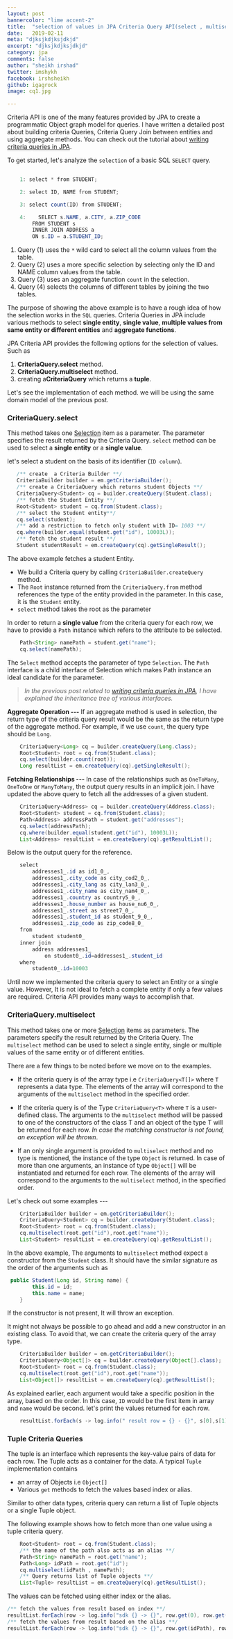 ```yaml
---
layout: post
bannercolor: "lime accent-2"
title:  "selection of values in JPA Criteria Query API(select , multiselect)"
date:   2019-02-11
meta: "djksjkdjksjdkjd"
excerpt: "djksjkdjksjdkjd"
category: jpa
comments: false
author: "sheikh irshad"
twitter: imshykh
facebook: irshsheikh
github: igagrock
image: cq1.jpg

---
```


Criteria API is one of the many features provided by JPA to create a programmatic Object graph model for queries. I have written a detailed post about building criteria Queries, Criteria Query Join between entities and using aggregate methods. You can check out the tutorial about [writing criteria queries in JPA](/posts/java/jpa/create-programmatic-queries-using-criteria-api).

To get started, let's analyze the `selection` of a basic  SQL `SELECT` query.

```java
    
    1: select * from STUDENT;

    2: select ID, NAME from STUDENT;

    3: select count(ID) from STUDENT;

    4:    SELECT s.NAME, a.CITY, a.ZIP_CODE
        FROM STUDENT s
        INNER JOIN ADDRESS a
        ON s.ID = a.STUDENT_ID;
```

1. Query (1) uses the `*` wild card to select all the column values from the table. 
2. Query (2) uses a more specific selection by selecting only the ID and NAME column values from the table. 
3. Query (3) uses an aggregate function `count` in the selection.
4. Query (4) selects the columns of different tables by joining the two tables.

The purpose of showing the above example is to have a rough idea of how the selection works in the `SQL` queries. Criteria Queries in JPA include various methods to select **single entity**, **single value**, **multiple values from same entity or different entities** and **aggregate functions**.

JPA Criteria API provides the following options for the selection of values.
Such as 
1. **CriteriaQuery.select** method.
2. **CriteriaQuery.multiselect** method.
3. creating a**CriteriaQuery** which returns a **tuple**.



Let's see the implementation of each method. we will be using the same domain model of the previous post. 


### CriteriaQuery.select
 This method takes one [Selection](https://docs.oracle.com/javaee/6/api/javax/persistence/criteria/Selection.html) item as a parameter. The parameter specifies the result returned by the Criteria Query. `select` method can be used to select a **single entity** or a **single value**.
 
 let's select a student on the basis of its identifier (`ID column`). 
 
 ```java
    /** create  a Criteria Builder **/
    CriteriaBuilder builder = em.getCriteriaBuilder();
    /** create a CriteriaQuery which returns student Objects **/
    CriteriaQuery<Student> cq = builder.createQuery(Student.class);
    /** fetch the Student Entity **/
    Root<Student> student = cq.from(Student.class);
    /** select the Student entity**/
    cq.select(student);
    /** add a restriction to fetch only student with ID= 1003 **/
    cq.where(builder.equal(student.get("id"), 10003L));
    /** fetch the student result **/
    Student studentResult = em.createQuery(cq).getSingleResult();

 ```
 
The above example fetches a student Entity. 

* We build a Criteria query by calling `CriteriaBuilder.createQuery` method.
* The `Root` instance returned from the `CriteriaQuery.from` method references the type of the entity provided in the parameter. In this case, it is the `Student` entity.
* `select` method takes the root as the parameter

In order to return a __single value__ from the criteria query for each row, we have to provide a `Path` instance which refers to the attribute to be selected.

```java
    Path<String> namePath = student.get("name");
    cq.select(namePath);
```

The `Select` method accepts the parameter of type `Selection`. The `Path` interface is a child interface of Selection which makes Path instance an ideal candidate for the parameter. 
> *In the previous post related to [writing criteria queries in JPA](/posts/java/jpa/create-programmatic-queries-using-criteria-api), I have explained the inheritance tree of various interfaces.*

**Aggregate Operation ---**
If an aggregate method is used in selection, the return type of the criteria query result would be the same as the return type of the aggregate method. For example, if we use `count`, the query type should be `Long`.

```java
    CriteriaQuery<Long> cq = builder.createQuery(Long.class);
    Root<Student> root = cq.from(Student.class);
    cq.select(builder.count(root));
    Long resultList = em.createQuery(cq).getSingleResult();
```

**Fetching Relationships ---**
In case of the relationships such as `OneToMany`, `OneToOne` or `ManyToMany`, the output query results in an implicit join.
I have updated the above query to fetch all the addresses of a given student. 
```java
    CriteriaQuery<Address> cq = builder.createQuery(Address.class);
    Root<Student> student = cq.from(Student.class);
    Path<Address> addressPath = student.get("addresses");
    cq.select(addressPath);
    cq.where(builder.equal(student.get("id"), 10003L));
    List<Address> resultList = em.createQuery(cq).getResultList();
```

Below is the output query for the reference.
```java
    select
        addresses1_.id as id1_0_,
        addresses1_.city_code as city_cod2_0_,
        addresses1_.city_lang as city_lan3_0_,
        addresses1_.city_name as city_nam4_0_,
        addresses1_.country as country5_0_,
        addresses1_.house_number as house_nu6_0_,
        addresses1_.street as street7_0_,
        addresses1_.student_id as student_9_0_,
        addresses1_.zip_code as zip_code8_0_ 
    from
        student student0_ 
    inner join
        address addresses1_ 
            on student0_.id=addresses1_.student_id 
    where
        student0_.id=10003

```


Until now we implemented the criteria query to select an Entity or a single value. However, It is not ideal to fetch a complete entity if only a few values are required. Criteria API provides many ways to accomplish that. 

### CriteriaQuery.multiselect 
This method takes one or more [Selection](https://docs.oracle.com/javaee/6/api/javax/persistence/criteria/Selection.html) items as parameters. The parameters specify the result returned by the Criteria Query. 
The `multiselect` method can be used to select a single entity, single or multiple values of the same entity or of different entities.

There are a few things to be noted before we move on to the examples.
* If the criteria query is of the array type i.e `CriteriaQuery<T[]>` where `T` represents a data type. The elements of the array will correspond to the arguments of the `multiselect` method in the specified order.

* If the criteria query is of the Type `CriteriaQuery<T>` where `T` is a user-defined class. The arguments to the `multiselect`  method will be passed to one of the constructors of the class T and an object of the type T will be returned for each row. _In case the matching constructor is not found, an exception will be thrown_.

* If an only single argument is provided to `multiselect` method and no type is mentioned, the instance of the type `Object` is returned. 
In case of more than one arguments, an instance of type `Object[]` will be instantiated and returned for each row. The elements of the array will correspond to the arguments to the `multiselect` method, in the specified order.

Let's check out some examples ---

```java
    CriteriaBuilder builder = em.getCriteriaBuilder();
    CriteriaQuery<Student> cq = builder.createQuery(Student.class);
    Root<Student> root = cq.from(Student.class);
    cq.multiselect(root.get("id"),root.get("name"));
    List<Student> resultList = em.createQuery(cq).getResultList();
```
In the above example, The arguments to `multiselect` method expect a constructor from the `Student` class. It should have the similar signature as the order of the arguments such as
```java
 public Student(Long id, String name) {
        this.id = id;
        this.name = name;
    }
```

If the constructor is not present, It will throw an exception.

It might not always be possible to go ahead and add a new constructor in an existing class. To avoid that, we can create the criteria query of the array type.

```java
    CriteriaBuilder builder = em.getCriteriaBuilder();
    CriteriaQuery<Object[]> cq = builder.createQuery(Object[].class);
    Root<Student> root = cq.from(Student.class);
    cq.multiselect(root.get("id"),root.get("name"));
    List<Object[]> resultList = em.createQuery(cq).getResultList();
```
As explained earlier, each argument would take a specific position in the array, based on the order. In this case, `ID` would be the first item in array and `name` would be second. let's print the values returned for each row. 

```java
    resultList.forEach(s -> log.info(" result row = {} - {}", s[0],s[1] ));
```


### Tuple Criteria Queries

The tuple is an interface which represents the key-value pairs of data for each row. The Tuple acts as a container for the data. A typical `Tuple` implementation contains 
* an array of Objects i.e `Object[]` 
*  Various `get` methods to fetch the values based index or alias. 

Similar to other data types, criteria query can return a list of Tuple objects or a single Tuple object.

The following example shows how to fetch more than one value using a tuple criteria query.

```java
    Root<Student> root = cq.from(Student.class);
    /** the name of the path also acts as an alias **/
    Path<String> namePath = root.get("name");
    Path<Long> idPath = root.get("id");
    cq.multiselect(idPath , namePath);
    /** Query returns list of Tuple objects **/
    List<Tuple> resultList = em.createQuery(cq).getResultList();
```
The values can be fetched using either index or the alias.

```java
/** fetch the values from result based on index **/
resultList.forEach(row -> log.info("sdk {} -> {}", row.get(0), row.get(1) ));
/** fetch the values from result based on the alias **/
resultList.forEach(row -> log.info("sdk {} -> {}", row.get(idPath), row.get(namePath) ));
```

